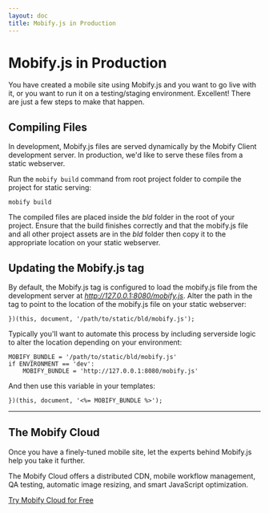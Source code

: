 ```yaml
---
layout: doc
title: Mobify.js in Production
---
```


# Mobify.js in Production

You have created a mobile site using Mobify.js and you want to go live 
with it, or you want to run it on a testing/staging environment.
Excellent! There are just a few steps to make that happen.


##  Compiling Files

In development, Mobify.js files are served dynamically by the 
Mobify Client development server. In production, we'd like to serve 
these files from a static webserver.

Run the `mobify build` command from root project folder to compile the
project for static serving:

    mobify build

The compiled files are placed inside the _bld_ folder in the root
of your project. Ensure that the build finishes correctly and that the
mobify.js file and all other project assets are in the _bld_ folder then
copy it to the appropriate location on your static webserver.


##  Updating the Mobify.js tag

By default, the Mobify.js tag is configured to load the mobify.js file from
the development server at _http://127.0.0.1:8080/mobify.js_. Alter the path
in the tag to point to the location of the mobify.js file on your static
webserver:

    })(this, document, '/path/to/static/bld/mobify.js');

Typically you'll want to automate this process by including serverside
logic to alter the location depending on your environment:

    MOBIFY_BUNDLE = '/path/to/static/bld/mobify.js'
    if ENVIRONMENT == 'dev':
        MOBIFY_BUNDLE = 'http://127.0.0.1:8080/mobify.js'

And then use this variable in your templates:

    })(this, document, '<%= MOBIFY_BUNDLE %>');

----

## The Mobify Cloud

Once you have a finely-tuned mobile site, let the experts behind Mobify.js help you take it further.

The Mobify Cloud offers a distributed CDN, mobile workflow management, QA testing, automatic image resizing, and smart JavaScript optimization.

<a href="//cloud.mobify.com/" class="btn btn-primary rounded">Try Mobify Cloud for Free</a>
